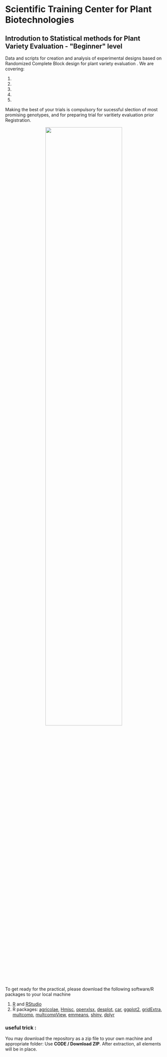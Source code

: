 # Scientific Training Center for Plant Biotechnologies
## Introdution to Statistical methods for Plant Variety Evaluation - "Beginner" level

Data and scripts for creation and analysis of experimental designs based on Randomized Complete Block design for plant variety evaluation . We are covering:  

1. 
2. 
3. 
4. 
5. 

Making the best of your trials is compulsory for sucessful slection of most promising genotypes, and for preparing trial for varitiety evaluation prior Registration.
<p align="center">
  <img src="https://github.com/Laurent-Gentzbittel/SciTrainCenter2021_RegularLevel_ExpDesigns/blob/main/WhyExpDesigns.png" width="70%" height="70%">
</p>
 
To get ready for the practical, please download the following software/R packages to your local machine

1. [R](https://www.r-project.org/) and [RStudio](https://www.rstudio.com/products/rstudio/download/)
2. R packages: [agricolae](https://www.tidyverse.org/packages/), [Hmisc](), [openxlsx](), [desplot](https://cran.r-project.org/web/packages/desplot), [car](), [ggplot2](https://cran.r-project.org/web/packages/ggplot2/), [gridExtra](), [multcomp](), [multcompView](), [emmeans](), [shiny](), [dplyr]()

### useful trick :
You may download the repository as a zip file to your own machine and appropriate folder: Use **CODE / Download ZIP**. After extraction, all elements will be in place.  
